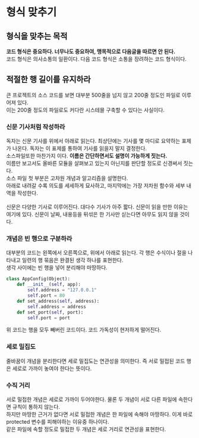 # 형식 맞추기
## 형식을 맞추는 목적
__코드 형식은 중요하다. 너무나도 중요하여, 맹목적으로 다음글을 따르면 안 된다.__<br/>
코드 형식은 의사소통의 일환이다. 다음 코드 형식은 소통을 장려하는 코드 형식이다.

## 적절한 행 길이를 유지하라
큰 프로젝트의 소스 코드를 보면 대부분 500줄을 넘지 않고 200줄 정도인 파일로 이루어져 있다.<br/>
이는 200줄 정도의 파일로도 커다란 시스테믈 구축할 수 있다는 사실이다.<br/>

### 신문 기사처럼 작성하라
독자는 신문 기사를 위에서 아래로 읽는다. 최상단에는 기사를 몇 마디로 요약하는 표제가 나온다. 독자는 이 표제를 통하여 기사를 읽을지 말지 결정한다.<br/>
소스파일또한 마찬가지 이다. __이름은 간단하면서도 설명이 가능하게 짓는다.__ <br/>
이름만 보고서도 올바른 모듈을 살펴보고 있는지 아닌지를 판단할 정도로 신경써서 짓는다.<br/>
소스 파일 첫 부분은 고차원 개념과 알고리즘을 설명한다.<br/>
아래로 내려갈 수록 의도를 세세하게 묘사하고, 마지막에는 가장 저차원 함수와 세부 내역을 작성한다.<br/>
<br/>
신문은 다양한 기사로 이루어진다. 대다수 기사가 아주 짧다. 신문이 읽을 만한 이유는 여기에 있다. 신문이 날짜, 내용등을 뒤섞은 한 기사만 싣는다면 아무도 읽지 않을 것이다.
### 개념은 빈 행으로 구분하라
대부분의 코드는 왼쪽에서 오른쪽으로, 위에서 아래로 읽는다. 각 행은 수식이나 절을 나타내고 일련의 행 묶음은 완결된 생각 하나를 표현한다.<br/>
생각 사이에는 빈 행을 넣어 분리해야 마땅하다.
```python
class AppConfig(Object):
    def __init__(self, app):
        self.address = "127.0.0.1"
        self.port = 80
    def set_address(self, address):
        self.address = address
    def set_port(self, port):
        self.port = port
```
위 코드는 행을 모두 빼버린 코드이다. 코드 가독성이 현저하게 떨어진다.

### 세로 밀집도
줄바꿈이 개념을 분리한다면 세로 밀집도는 연관성을 의미한다. 즉 서로 밀접된 코드 행은 세로로 가까이 놓여야 한다는 뜻이다.

### 수직 거리
서로 밀접한 개념은 세로로 가까이 두어야한다. 물론 두 개념이 서로 다른 파일에 속한다면 규칙이 통하지 않는다.<br/>
하지만 마땅한 근거가 없다면 서로 밀접한 개념은 한 파일에 속해야 마땅하다. 이게 바로 protected 변수를 피해야하는 이유중 하나이다.<br/>
같은 파일에 속할 정도로 밀접한 두 개념은 세로 거리로 연관성을 표현한다.
